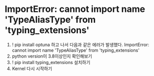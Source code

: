 # ImportError: cannot import name 'TypeAliasType' from 'typing_extensions' 

1. ! pip install optuna 하고 나서 다음과 같은 에러가 발생했다.
   ImportError: cannot import name 'TypeAliasType' from 'typing_extensions' 
2. python version이 3.8이상인지 확인해보기 
3. ! pip install typing_extensions 설치하기
4. Kernel 다시 시작하기

